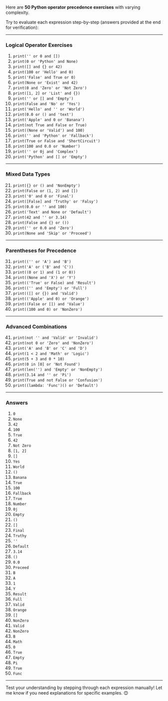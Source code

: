 Here are **50 Python operator precedence exercises** with varying complexity. 

Try to evaluate each expression step-by-step (answers provided at the end for verification):

---

### **Logical Operator Exercises**  
1. `print('' or 0 and [])`  
2. `print(0 or 'Python' and None)`  
3. `print([] and {} or 42)`  
4. `print(100 or 'Hello' and 0)`  
5. `print('False' and True or 0)`  
6. `print(None or 'Exist' and 42)`  
7. `print(0 and 'Zero' or 'Not Zero')`  
8. `print([1, 2] or 'List' and {})`  
9. `print('' or [] and 'Empty')`  
10. `print(False and 'No' or 'Yes')`  
11. `print('Hello' and '' or 'World')`  
12. `print(0.0 or () and 'text')`  
13. `print('Apple' and 0 or 'Banana')`  
14. `print(not True and False or True)`  
15. `print((None or 'Valid') and 100)`  
16. `print('' and 'Python' or 'Fallback')`  
17. `print(True or False and 'ShortCircuit')`  
18. `print(100 and 0.0 or 'Number')`  
19. `print('' or 0j and 'Complex')`  
20. `print('Python' and [] or 'Empty')`  

---

### **Mixed Data Types**  
21. `print({} or () and 'NonEmpty')`  
22. `print(False or (1, 2) and [])`  
23. `print('0' and 0 or 'Final')`  
24. `print([False] and 'Truthy' or 'Falsy')`  
25. `print(0.0 or '' and 100)`  
26. `print('Text' and None or 'Default')`  
27. `print(42 and '' or 3.14)`  
28. `print(False and {} or ())`  
29. `print('' or 0.0 and 'Zero')`  
30. `print(None and 'Skip' or 'Proceed')`  

---

### **Parentheses for Precedence**  
31. `print(('' or 'A') and 'B')`  
32. `print('A' or ('B' and 'C'))`  
33. `print((0 or 1) and (1 or 0))`  
34. `print((None and 'X') or 'Y')`  
35. `print(('True' or False) and 'Result')`  
36. `print(('' and 'Empty') or 'Full')`  
37. `print(([] or {}) and 'Valid')`  
38. `print(('Apple' and 0) or 'Orange')`  
39. `print((False or []) and 'Value')`  
40. `print((100 and 0) or 'NonZero')`  

---

### **Advanced Combinations**  
41. `print(not '' and 'Valid' or 'Invalid')`  
42. `print(not 0 or 'Zero' and 'NonZero')`  
43. `print('A' and 'B' or 'C' and 'D')`  
44. `print(1 < 2 and 'Math' or 'Logic')`  
45. `print(5 + 3 and 0 * 10)`  
46. `print(0 in [0] or 'Not Found')`  
47. `print(len('') and 'Empty' or 'NonEmpty')`  
48. `print(3.14 and '' or 'Pi')`  
49. `print(True and not False or 'Confusion')`  
50. `print((lambda: 'Func')() or 'Default')`  

---

### **Answers**  
1. `0`  
2. `None`  
3. `42`  
4. `100`  
5. `True`  
6. `42`  
7. `Not Zero`  
8. `[1, 2]`  
9. `[]`  
10. `Yes`  
11. `World`  
12. `()`  
13. `Banana`  
14. `True`  
15. `100`  
16. `Fallback`  
17. `True`  
18. `Number`  
19. `0j`  
20. `Empty`  
21. `()`  
22. `[]`  
23. `Final`  
24. `Truthy`  
25. `''`  
26. `Default`  
27. `3.14`  
28. `()`  
29. `0.0`  
30. `Proceed`  
31. `B`  
32. `A`  
33. `1`  
34. `Y`  
35. `Result`  
36. `Full`  
37. `Valid`  
38. `Orange`  
39. `[]`  
40. `NonZero`  
41. `Valid`  
42. `NonZero`  
43. `B`  
44. `Math`  
45. `0`  
46. `True`  
47. `Empty`  
48. `Pi`  
49. `True`  
50. `Func`  

---

Test your understanding by stepping through each expression manually! Let me know if you need explanations for specific examples. 😊